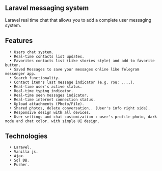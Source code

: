 
## Laravel messaging system

 Laravel real time chat that allows you to add a complete user messaging system.

## Features
      • Users chat system.
      • Real-time contacts list updates.
      • Favorites contacts list (Like stories style) and add to favorite button.
      • Saved Messages to save your messages online like Telegram messenger app.
      • Search functionality.
      • Contact item's last message indicator (e.g. You: ....).
      • Real-time user's active status.
      • Real-time typing indicator.
      • Real-time seen messages indicator.
      • Real-time internet connection status.
      • Upload attachments (Photo/File).
      • Shared photos, delete conversation.. (User's info right side).
      • Responsive design with all devices.
      • User settings and chat customization : user's profile photo, dark mode and chat color. with simple UI design.

## Technologies
      • Laravel.
      • Vanilla js.
      • Ajax.
      • Sql DB.
      • Pusher.
 

